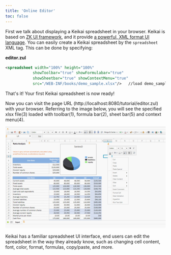 ```yaml
---
title: 'Online Editor'
toc: false
---
```



First we talk about displaying a Keikai spreadsheet in your browser.
Keikai is based on [ZK UI framework](http://www.zkoss.org), and it provide [a powerful, XML format UI language](https://www.zkoss.org/wiki/ZK_Developer%27s_Reference/UI_Composing/ZUML). You can easily create a Keikai spreadsheet by the `spreadsheet` XML tag. This can be done by specifying:

**editor.zul**
```xml
<spreadsheet width="100%" height="100%"
            showToolbar="true" showFormulabar="true" 
            showSheetbar="true" showContextMenu="true"
            src="/WEB-INF/books/demo_sample.xlsx"/>   //load demo_sample.xlsx into Keikai
```

That's it! Your first Keikai spreadsheet is now ready!

Now you can visit the page URL (http://localhost:8080/tutorial/editor.zul) with your browser. Referring to the image below, you will see the specified xlsx file(3) loaded with toolbar(1), formula bar(2), sheet bar(5) and context menu(4).


![](/assets/images/tutorial/keikaiUi.png)

Keikai has a familiar spreadsheet UI interface, end users can edit the spreadsheet in the way they already know, such as changing cell content, font, color, format, formulas, copy/paste, and more.
